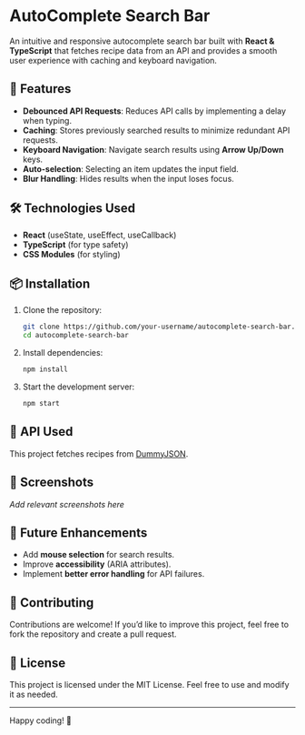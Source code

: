 # AutoComplete Search Bar

An intuitive and responsive autocomplete search bar built with **React & TypeScript** that fetches recipe data from an API and provides a smooth user experience with caching and keyboard navigation.

## 🚀 Features

- **Debounced API Requests**: Reduces API calls by implementing a delay when typing.
- **Caching**: Stores previously searched results to minimize redundant API requests.
- **Keyboard Navigation**: Navigate search results using **Arrow Up/Down** keys.
- **Auto-selection**: Selecting an item updates the input field.
- **Blur Handling**: Hides results when the input loses focus.

## 🛠️ Technologies Used

- **React** (useState, useEffect, useCallback)
- **TypeScript** (for type safety)
- **CSS Modules** (for styling)

## 📦 Installation

1. Clone the repository:
   ```sh
   git clone https://github.com/your-username/autocomplete-search-bar.git
   cd autocomplete-search-bar
   ```
2. Install dependencies:
   ```sh
   npm install
   ```
3. Start the development server:
   ```sh
   npm start
   ```

## 🔗 API Used

This project fetches recipes from [DummyJSON](https://dummyjson.com/recipes/search).

## 📸 Screenshots

_Add relevant screenshots here_

## 🎯 Future Enhancements

- Add **mouse selection** for search results.
- Improve **accessibility** (ARIA attributes).
- Implement **better error handling** for API failures.

## 🤝 Contributing

Contributions are welcome! If you’d like to improve this project, feel free to fork the repository and create a pull request.

## 📜 License

This project is licensed under the MIT License. Feel free to use and modify it as needed.

---

Happy coding! 🚀


